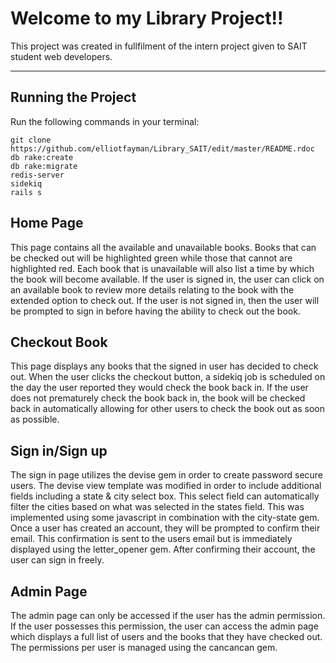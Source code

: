 # Welcome to my Library Project!! 

This project was created in fullfilment of the intern project given to SAIT student web developers. 

---

## Running the Project

Run the following commands in your terminal:

```
git clone https://github.com/elliotfayman/Library_SAIT/edit/master/README.rdoc
db rake:create
db rake:migrate
redis-server
sidekiq
rails s
```

## Home Page
This page contains all the available and unavailable books. Books that can be checked out will be highlighted green while those that cannot are highlighted red. Each book that is unavailable will also list a time by which the book will become available. If the user is signed in, the user can click on an available book to review more details relating to the book with the extended option to check out. If the user is not signed in, then the user will be prompted to sign in before having the ability to check out the book.

## Checkout Book
This page displays any books that the signed in user has decided to check out. When the user clicks the checkout button, a sidekiq job is scheduled on the day the user reported they would check the book back in. If the user does not prematurely check the book back in, the book will be checked back in automatically allowing for other users to check the book out as soon as possible. 

## Sign in/Sign up
The sign in page utilizes the devise gem in order to create password secure users. The devise view template was modified in order to include additional fields including a state & city select box. This select field can automatically filter the cities based on what was selected in the states field. This was implemented using some javascript in combination with the city-state gem. Once a user has created an account, they will be prompted to confirm their email. This confirmation is sent to the users email but is immediately displayed using the letter_opener gem. After confirming their account, the user can sign in freely. 

## Admin Page
The admin page can only be accessed if the user has the admin permission. If the user possesses this permission, the user can access the admin page which displays a full list of users and the books that they have checked out. The permissions per user is managed using the cancancan gem. 
